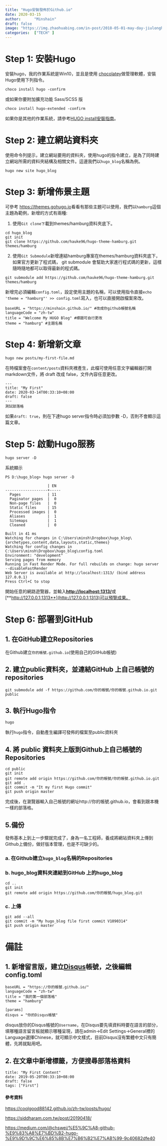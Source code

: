 ```yaml
---
title: "Hugo安裝發佈於Github.io"
date: 2020-03-15
author:      "Minshain"
draft: false
image: "https://img.zhaohuabing.com/in-post/2018-05-01-may-day-jiulonghu/snowmountain.jpg"
categories:  ["TECH" ]
---
```

# Step 1: 安裝Hugo
安裝hugo，我的作業系統是Win10，並且是使用 [chocolatey](https://chocolatey.org/)做管理軟體，安裝Hugo使用下列指令。
```
choco install hugo -confirm
```
或如果你要附加擴充功能 Sass/SCSS 版
```
choco install hugo-extended -confirm
```
如果你是其他的作業系統，請參考[HUGO install安裝指南](https://gohugo.io/getting-started/installing)。
# Step 2: 建立網站資料夾
使用命令列提示，建立網站要用的資料夾，使用hugo的指令建立，是為了同時建立網站所需的資料夾結構及相關文件。這邊我們以`hugo_blog`名稱為例。
```
hugo new site hugo_blog
```
# Step 3: 新增佈景主題
可參考 <https://themes.gohugo.io>看看有那些主題可以使用，我們以`hamburg`這個主題為範例，新增的方式有兩種:
1. 使用`Git clone下`載到themes/hamburg資料夾底下。
```
cd hugo_blog
git init
git clone https://github.com/hauke96/hugo-theme-hamburg.git themes/hamburg
```
2. 使用`Git Submodule`新增連結hamburg專案在themes/hamburg資料夾底下，如果官方更新了程式碼， git submodule 會幫助大家進行程式碼的更新，這樣隨時隨地都可以取得最新的程式碼。
```
git submodule add https://github.com/hauke96/hugo-theme-hamburg.git themes/hamburg
```
新增完必須編輯`config.toml`，設定使用主題的名稱，可以使用指令直接`echo 'theme = "hamburg"' >> config.toml`寫入，也可以直接開啟檔案來改。
```
baseURL = "https://minshain.github.io/" #改成你github帳號名稱
languageCode = "zh-tw"
title = "Welcome My HUGO Blog" #標題可自行更改
theme = "hamburg" #主題名稱
```
# Step 4: 新增新文章
```
hugo new posts/my-first-file.md
```
在時檔案會在`content/posts`資料夾裡產生，此檔可使用任意文字編輯器打開markdown文件，將 draft 改成 false，文件內容任意更改。
```
---
title: "My First"
date: 2020-03-14T00:33:10+08:00
draft: false
---
測試部落格
```
如果`draft: true`，則在下達hugo server指令時必須加參數 -D，否則不會顯示這篇文章。
# Step 5: 啟動Hugo服務
```
hugo server -D
```
系統顯示
```
PS D:\hugo_blog> hugo server -D

                   | EN
-------------------+-----
  Pages            | 11
  Paginator pages  |  0
  Non-page files   |  0
  Static files     | 15
  Processed images |  0
  Aliases          |  1
  Sitemaps         |  1
  Cleaned          |  0

Built in 41 ms
Watching for changes in C:\Users\minsh\Dropbox\hugo_blog\{archetypes,content,data,layouts,static,themes}
Watching for config changes in C:\Users\minsh\Dropbox\hugo_blog\config.toml
Environment: "development"
Serving pages from memory
Running in Fast Render Mode. For full rebuilds on change: hugo server --disableFastRender
Web Server is available at http://localhost:1313/ (bind address 127.0.0.1)
Press Ctrl+C to stop
```
開始任意的網路遊覽器，並輸入[**http://localhost:1313/**](http://localhost:1313)或 [**http://127.0.0.1:1313**](http://127.0.0.1:1313)可以預覽成果。
# Step 6: 部署到GitHub
## 1. 在GitHub建立Repositories
在Github建立`你的帳號.github.io`(使用自己的GitHub帳號)
## 2. 建立public資料夾，並連結GitHub 上自己帳號的repositories
```
git submodule add -f https://github.com/你的帳號/你的帳號.github.io.git public
```
## 3. 執行Hugo指令
```
hugo
```
執行`hugo`指令，自動產生編譯可發佈的檔案至public資料夾
## 4. 將 public 資料夾上版到Github上自己帳號的Repositories
```
cd public
git init
git remote add origin https://github.com/你的帳號/你的帳號.github.io.git
git add .
git commit -m "It my first Hugo commit"
git push origin master
```
完成後，在瀏覽器輸入自己帳號的網址http://你的帳號.github.io，會看到跟本機一樣的部落格。
## 5.備份
發佈基本上到上一步驟就完成了，身為一名工程師，養成將網站資料夾上傳到Github上備份，做好版本管理，也是不可缺少的。
### a. 在Github建立`hugo_blog`名稱的Repositories
### b. hugo_blog資料夾連結到GitHub 上的hugo_blog
```
cd ..
git init
git remote add origin https://github.com/你的帳號/hugo_blog.git
```
### c. 上傳
```
git add --all
git commit -m "My hugo_blog file first commit V1090314"
git push origin master
```
# 備註
## 1. 新增留言版，建立[Disqus](https://help.disqus.com/en/)帳號，之後編輯config.toml
```
baseURL = "https://你的帳號.github.io/" 
languageCode = "zh-tw"
title = "我的第一個部落格"
theme = "hamburg"

[params]
disqus = "你的Disqus帳號"
```
disqus放你的Disqus帳號的`Username`，在Disqus要先填資料時要在語言的部分，填哪種語言留言板就顯示哪種呈現，請在admin->Edit Settings->General裡的Language選擇Chinese，就可顯示中文樣式，目前Disqus沒有繁體中文只有簡體，先將就點用吧。
## 2. 在文章中新增標籤，方便搜尋部落格資料
```
title: "My First Content"
date: 2019-05-20T00:33:10+08:00
draft: false
tags: ["First"]
```

#### 參考資料
<https://coolgood88142.github.io/zh-tw/posts/hugo/>

<https://siddharam.com.tw/post/20190418/>

<https://medium.com/@chswei/%E5%9C%A8-github-%E9%83%A8%E7%BD%B2-hugo-%E9%9D%9C%E6%85%8B%E7%B6%B2%E7%AB%99-9c40682dfe40>
